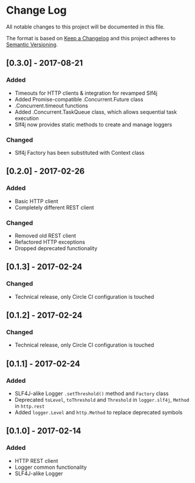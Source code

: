 # Change Log
All notable changes to this project will be documented in this file.

The format is based on [Keep a Changelog](http://keepachangelog.com/) 
and this project adheres to [Semantic Versioning](http://semver.org/).

## [0.3.0] - 2017-08-21
### Added
- Timeouts for HTTP clients & integration for revamped Slf4j
- Added Promise-compatible .Concurrent.Future class
- .Concurrent.timeout functions
- Added .Concurrent.TaskQueue class, which allows sequential task execution
- Slf4j now provides static methods to create and manage loggers
### Changed
- Slf4j Factory has been substituted with Context class

## [0.2.0] - 2017-02-26
### Added
- Basic HTTP client
- Completely different REST client
### Changed
- Removed old REST client
- Refactored HTTP exceptions
- Dropped deprecated functionality

## [0.1.3] - 2017-02-24
### Changed
- Technical release, only Circle CI configuration is touched

## [0.1.2] - 2017-02-24
### Changed
- Technical release, only Circle CI configuration is touched

## [0.1.1] - 2017-02-24
### Added
- SLF4J-alike Logger `.setThreshold()` method and `Factory` class
- Deprecated `toLevel`, `toThreshold` and `Threshold` in
`logger.slf4j`, `Method` in `http.rest`
- Added `logger.Level` and `http.Method` to replace deprecated symbols

## [0.1.0] - 2017-02-14
### Added
- HTTP REST client
- Logger common functionality
- SLF4J-alike Logger
